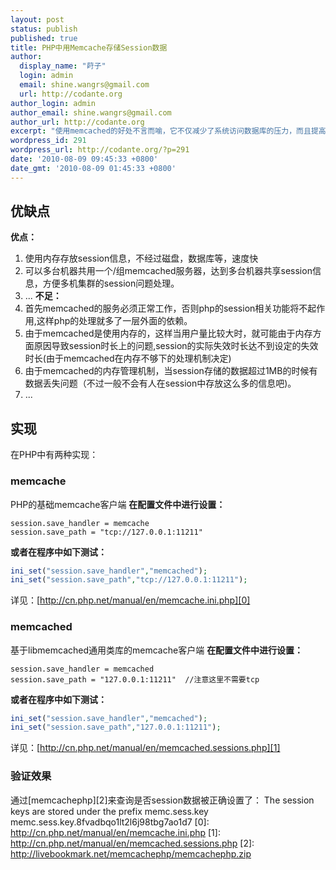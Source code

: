 ```yaml
---
layout: post
status: publish
published: true
title: PHP中用Memcache存储Session数据
author:
  display_name: "莳子"
  login: admin
  email: shine.wangrs@gmail.com
  url: http://codante.org
author_login: admin
author_email: shine.wangrs@gmail.com
author_url: http://codante.org
excerpt: "使用memcached的好处不言而喻，它不仅减少了系统访问数据库的压力，而且提高系统的反应速度。特别是做多台服务器集群时，memcached有效的解决了session共享的问题。架构确实变复杂了一些，但应用起来却极为简便，几乎不需要修改任何程序代码，通过修改几行配置信息即可实现。"
wordpress_id: 291
wordpress_url: http://codante.org/?p=291
date: '2010-08-09 09:45:33 +0800'
date_gmt: '2010-08-09 01:45:33 +0800'
---
```


## 优缺点

**优点：**
1. 使用内存存放session信息，不经过磁盘，数据库等，速度快
2. 可以多台机器共用一个/组memcached服务器，达到多台机器共享session信息，方便多机集群的session问题处理。
3. ...
**不足：**
1. 首先memcached的服务必须正常工作，否则php的session相关功能将不起作用,这样php的处理就多了一层外面的依赖。
2. 由于memcached是使用内存的，这样当用户量比较大时，就可能由于内存方面原因导致session时长上的问题,session的实际失效时长达不到设定的失效时长(由于memcached在内存不够下的处理机制决定)
3. 由于memcached的内存管理机制，当session存储的数据超过1MB的时候有数据丢失问题（不过一般不会有人在session中存放这么多的信息吧)。
4. ...

## 实现

在PHP中有两种实现：

### memcache

PHP的基础memcache客户端
**在配置文件中进行设置：**

```
session.save_handler = memcache
session.save_path = "tcp://127.0.0.1:11211"
```

**或者在程序中如下测试：**

```php
ini_set("session.save_handler","memcached");
ini_set("session.save_path","tcp://127.0.0.1:11211");
```

详见：[http://cn.php.net/manual/en/memcache.ini.php][0]

### memcached

基于libmemcached通用类库的memcache客户端
**在配置文件中进行设置：**

```
session.save_handler = memcached
session.save_path = "127.0.0.1:11211"  //注意这里不需要tcp
```

**或者在程序中如下测试：**

```php
ini_set("session.save_handler","memcached");
ini_set("session.save_path","127.0.0.1:11211");
```

详见：[http://cn.php.net/manual/en/memcached.sessions.php][1]

### 验证效果

通过[memcachephp][2]来查询是否session数据被正确设置了：
The session keys are stored under the prefix memc.sess.key
memc.sess.key.8fvadbqo1lt2l6j98tbg7ao1d7
[0]: http://cn.php.net/manual/en/memcache.ini.php
[1]: http://cn.php.net/manual/en/memcached.sessions.php
[2]: http://livebookmark.net/memcachephp/memcachephp.zip
